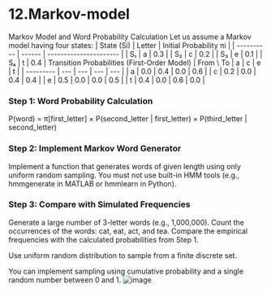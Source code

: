 # 12.Markov-model
Markov Model and Word Probability Calculation
Let us assume a Markov model having four states:
| State (Si) | Letter | Initial Probability πi |
| ---------- | ------ | ---------------------- |
| S₁         | a      | 0.3                    |
| S₂         | c      | 0.2                    |
| S₃         | e      | 0.1                    |
| S₄         | t      | 0.4                    |
Transition Probabilities (First-Order Model)
| From \ To | a   | c   | e   | t   |
| --------- | --- | --- | --- | --- |
| a         | 0.0 | 0.4 | 0.0 | 0.6 |
| c         | 0.2 | 0.0 | 0.4 | 0.4 |
| e         | 0.5 | 0.0 | 0.0 | 0.5 |
| t         | 0.4 | 0.0 | 0.6 | 0.0 |
### Step 1: Word Probability Calculation
P(word) = π[first_letter] × P(second_letter | first_letter) × P(third_letter | second_letter)

### Step 2: Implement Markov Word Generator
Implement a function that generates words of given length using only uniform random sampling.
You must not use built-in HMM tools (e.g., hmmgenerate in MATLAB or hmmlearn in Python).
### Step 3: Compare with Simulated Frequencies
Generate a large number of 3-letter words (e.g., 1,000,000).
Count the occurrences of the words: cat, eat, act, and tea.
Compare the empirical frequencies with the calculated probabilities from Step 1.

Use uniform random distribution to sample from a finite discrete set.

You can implement sampling using cumulative probability and a single random number between 0 and 1.
![image](https://github.com/user-attachments/assets/0144032d-2599-4b6c-8b35-63cb0a4b82ad)
